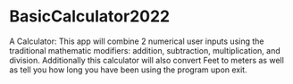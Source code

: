 # BasicCalculator2022
A Calculator:
This app will combine 2 numerical user inputs using the traditional mathematic modifiers: addition, subtraction, multiplication, and division.
Additionally this calculator will also convert Feet to meters as well as tell you how long you have been using the program upon exit.
